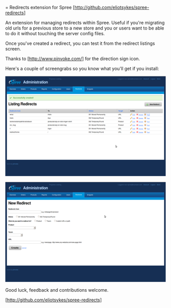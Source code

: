 = Redirects extension for Spree
[http://github.com/eliotsykes/spree-redirects]

An extension for managing redirects within Spree.  Useful if you're migrating
old urls for a previous store to a new store and you or users
want to be able to do it without touching the server config files.

Once you've created a redirect, you can test it from the redirect listings
screen.

Thanks to [http://www.pinvoke.com/] for the direction sign icon.

Here's a couple of screengrabs so you know what you'll get if you install:

![Redirects listing](/redirects-listing.png "Redirects listing")

![New redirect](/new-redirect.png "New redirect")

Good luck, feedback and contributions welcome.

[http://github.com/eliotsykes/spree-redirects]


